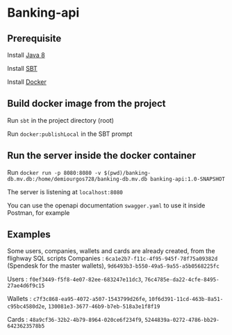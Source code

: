 # Banking-api

## Prerequisite
Install [Java 8](https://sdkman.io/)

Install [SBT](https://www.scala-sbt.org/)

Install [Docker](https://docs.docker.com/docker-for-mac/install/)

## Build docker image from the project
Run `sbt` in the project directory (root)

Run `docker:publishLocal` in the SBT prompt

## Run the server inside the docker container
Run `docker run -p 8080:8080 -v $(pwd)/banking-db.mv.db:/home/demiourgos728/banking-db.mv.db banking-api:1.0-SNAPSHOT`

The server is listening at `localhost:8080`

You can use the openapi documentation `swagger.yaml` to use it inside Postman, for example

## Examples
Some users, companies, wallets and cards are already created, from the flighway SQL scripts
Companies : `6ca1e2b7-f11c-4f95-945f-78f75a09382d` (Spendesk for the master wallets), `9d6493b3-b550-49a5-9a55-a5b0568225fc`

Users : `f0ef3449-f5f8-4e07-82ee-683247e11dc3`, `76c4785e-da22-4cfe-8495-27ae4d6f9c15`

Wallets : `c7f3c868-ea95-4072-a507-1543799d26fe`, `10f6d391-11cd-463b-8a51-c95bc4580d2e`, `130081e3-3677-46b9-b7eb-518a3e1f8f19`

Cards : `48a9cf36-32b2-4b79-8964-020ce6f234f9`, `5244839a-0272-4786-bb29-6423623578b5`
